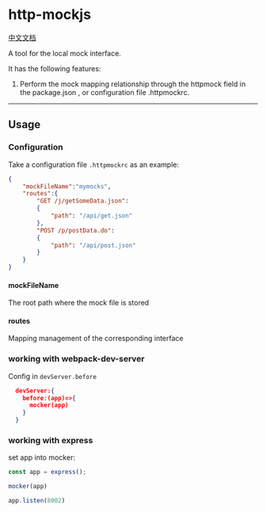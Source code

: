 # http-mockjs

[中文文档](./README_ZH.md)


A tool for the local mock interface.

It has the following features:

1. Perform the mock mapping relationship through the httpmock field in the package.json , or configuration file .httpmockrc.


---

## Usage

### Configuration

Take a configuration file `.httpmockrc` as an example:

``` json
{
    "mockFileName":"mymocks",
    "routes":{
        "GET /j/getSomeData.json":
        {
            "path": "/api/get.json"
        },
        "POST /p/postData.do":
        {
            "path": "/api/post.json"
        }
    }
}
```

#### mockFileName
The root path where the mock file is stored

#### routes

Mapping management of the corresponding interface


### working with webpack-dev-server

Config in `devServer.before`

``` json
  devServer:{
    before:(app)=>{
      mocker(app)
    }
  }
```


### working with express

set app into mocker:

``` js
const app = express();

mocker(app)

app.listen(8002)

```